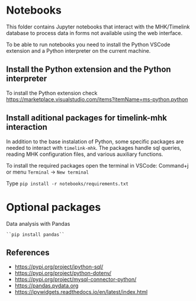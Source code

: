 # Notebooks

This folder contains Jupyter notebooks that interact with the MHK/Timelink database to process data in forms not available using the web interface.

To be able to run notebooks you need to install the Python VSCode extension and a Python interpreter on the current machine.

## Install the Python extension and the Python interpreter

To install the Python extension check https://marketplace.visualstudio.com/items?itemName=ms-python.python

## Install aditional packages for timelink-mhk interaction

In addition to the base instalation of Python, some specific packages are needed
to interact with ``timelink-mhk``. The packages handle sql queries, reading MHK
configuration files, and various auxiliary functions.

To install the required packages open the terminal in VSCode: Command+j or menu `Terminal` -> `New terminal`

Type 
    ``pip install -r notebooks/requirements.txt``


# Optional packages

Data analysis with Pandas

    ``pip install pandas``


## References

* https://pypi.org/project/ipython-sql/
* https://pypi.org/project/python-dotenv/
* https://pypi.org/project/mysql-connector-python/
* https://pandas.pydata.org
* https://ipywidgets.readthedocs.io/en/latest/index.html